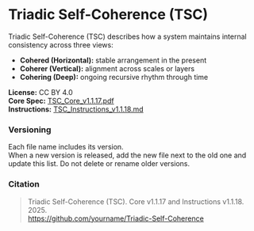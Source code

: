 # Triadic Self-Coherence (TSC)

Triadic Self-Coherence (TSC) describes how a system maintains internal consistency
across three views:
- **Cohered (Horizontal):** stable arrangement in the present  
- **Coherer (Vertical):** alignment across scales or layers  
- **Cohering (Deep):** ongoing recursive rhythm through time  

**License:** CC BY 4.0  
**Core Spec:** [TSC_Core_v1.1.17.pdf](TSC_Core_v1.1.17.pdf)  
**Instructions:** [TSC_Instructions_v1.1.18.md](TSC_Instructions_v1.1.18.md)

### Versioning
Each file name includes its version.  
When a new version is released, add the new file next to the old one and update this list.
Do not delete or rename older versions.

### Citation
> Triadic Self-Coherence (TSC). Core v1.1.17 and Instructions v1.1.18. 2025.  
> https://github.com/yourname/Triadic-Self-Coherence
